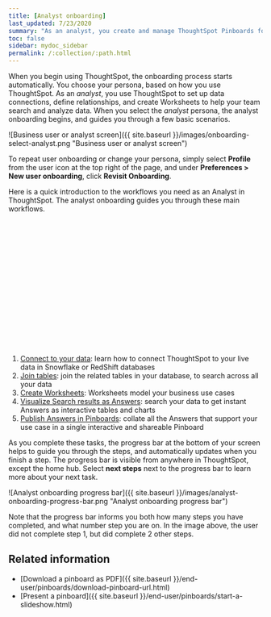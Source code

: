 ```yaml
---
title: [Analyst onboarding]
last_updated: 7/23/2020
summary: "As an analyst, you create and manage ThoughtSpot Pinboards for everyone in your organization. Let us guide you through the necessary steps."
toc: false
sidebar: mydoc_sidebar
permalink: /:collection/:path.html
---
```


When you begin using ThoughtSpot, the onboarding process starts automatically. You choose your persona, based on how you use ThoughtSpot. As an *analyst*, you use ThoughtSpot to set up data connections, define relationships, and create Worksheets to help your team search and analyze data. When you select the *analyst* persona, the analyst onboarding begins, and guides you through a few basic scenarios.

![Business user or analyst screen]({{ site.baseurl }}/images/onboarding-select-analyst.png "Business user or analyst screen")

To repeat user onboarding or change your persona, simply select **Profile** from the user icon at the top right of the page, and under **Preferences > New user onboarding**, click **Revisit Onboarding**.

Here is a quick introduction to the workflows you need as an Analyst in ThoughtSpot. The analyst onboarding guides you through these main workflows.

<div class="grid-container-li-img">
  <div class="grid-child">
    <script src="https://fast.wistia.com/embed/medias/dmue1pc6fp.jsonp" async></script><script src="https://fast.wistia.com/assets/external/E-v1.js" async></script><span class="wistia_embed wistia_async_dmue1pc6fp popover=true popoverAnimateThumbnail=true popoverBorderColor=4E55FD popoverBorderWidth=2" style="display:inline-block;height:252px;position:relative;width:450px">&nbsp;</span></div>
  <div class="grid-child">
    <ol>
     <li>
       <a href="{{ "/admin/ts-cloud/connect-data.html "| prepend: site.baseurl }}">Connect to your data</a>: learn how to connect ThoughtSpot to your live data in Snowflake or RedShift databases</li>
     <li>
       <a href="{{ "/admin/ts-cloud/tables-join.html "| prepend: site.baseurl }}">Join tables</a>: join the related tables in your database, to search across all your data</li>
     <li>
       <a href="{{ "/admin/ts-cloud/worksheet-create.html "| prepend: site.baseurl }}">Create Worksheets</a>: Worksheets model your business use cases</li>
     <li>
       <a href="{{ "/admin/ts-cloud/visualize-search.html "| prepend: site.baseurl }}">Visualize Search results as Answers</a>: search your data to get instant Answers as interactive tables and charts</li>
     <li>
       <a href="{{ "/admin/ts-cloud/pinboard-compose.html "| prepend: site.baseurl }}">Publish Answers in Pinboards</a>: collate all the Answers that support your use case in a single interactive and shareable Pinboard</li>
    </ol>
  </div>
</div>  

As you complete these tasks, the progress bar at the bottom of your screen helps to guide you through the steps, and automatically updates when you finish a step. The progress bar is visible from anywhere in ThoughtSpot, except the home hub. Select **next steps** next to the progress bar to learn more about your next task.

![Analyst onboarding progress bar]({{ site.baseurl }}/images/analyst-onboarding-progress-bar.png "Analyst onboarding progress bar")

Note that the progress bar informs you both how many steps you have completed, and what number step you are on. In the image above, the user did not complete step 1, but did complete 2 other steps.

<!--
1. [Connect to your data]({{ site.baseurl }}/admin/ts-cloud/connect-data.html): Learn how to connect ThoughtSpot to your live data in Snowflake or RedShift databases.<br>
    ![]({{ site.baseurl }}/images/connect-to-data.png "Connect to data")

2. [Join tables ]({{ site.baseurl }}/admin/ts-cloud/tables-join.html): Join the related tables in your database, to search across all your data.<br>
   ![]({{ site.baseurl }}/images/join-tables.png "Join tables")

3. [Create Worksheets]({{ site.baseurl }}/admin/ts-cloud/worksheet-create.html): Create worksheets to model your business use cases.<br>
   ![]({{ site.baseurl }}/images/create-worksheet.png "Create Worksheets")

4. [Visualize and save Search results as Answers]({{ site.baseurl }}/admin/ts-cloud/visualize-search.html): Learn how to search your data to get instant Answers as interactive tables and charts.<br>
   ![]({{ site.baseurl }}/images/visualize-data-answers.png "Visualize data Search as Answers")

5. [Publish collections of Answers as Pinboards]({{ site.baseurl }}/admin/ts-cloud/pinboard-compose.html): Collate all the Answers that support your use case in a single interactive and sharable Pinboard.<br>
    ![]({{ site.baseurl }}/images/publish-in-pinboards.png "Publish Answers as Pinboards")
-->
<!--
## Onboarding video

<script src="https://fast.wistia.com/embed/medias/dmue1pc6fp.jsonp" async></script><script src="https://fast.wistia.com/assets/external/E-v1.js" async></script><span class="wistia_embed wistia_async_dmue1pc6fp popover=true popoverAnimateThumbnail=true popoverBorderColor=4E55FD popoverBorderWidth=2" style="display:inline-block;height:252px;position:relative;width:450px">&nbsp;</span> -->

## Related information

- [Download a pinboard as PDF]({{ site.baseurl }}/end-user/pinboards/download-pinboard-url.html)
- [Present a pinboard]({{ site.baseurl }}/end-user/pinboards/start-a-slideshow.html)

